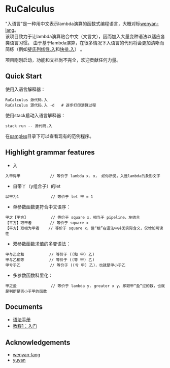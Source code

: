 # RuCalculus

"入语言"是一种用中文表示lambda演算的函数式编程语言，大概对标[wenyan-lang](https://github.com/wenyan-lang/wenyan)。  
该项目致力于让lambda演算贴合中文（文言文），因而加入大量变种语法以适应各类语言习惯。 由于基于lambda演算，在很多情况下入语言的代码将会更加清晰而简练（例如[斐氏列线性.入](./samples/斐氏列线性.入)和[快排.入](./samples/快排.入)） 。


项目刚刚启动，功能和文档尚不完全，欢迎贡献任何力量。

## Quick Start

使用入语言解释器：
```
RuCalculus 源代码.入
RuCalculus 源代码.入 -d   # 逐步打印演算过程
```

使用stack启动入语言解释器：
```
stack run -- 源代码.入
```

在[samples](./samples/)目录下可以查看现有的范例程序。

## Highlight grammar features

- 入
```
入甲得甲             // 等价于 lambda x. x， 如你所见，入是lambda的象形文字
```
- 自带丫（y组合子）的let
```
以甲为1              // 等价于 let 甲 = 1
```
- 单参数函数更符合中文语序：
```
甲之【平方】          // 等价于 square x，相当于 pipeline，左结合
【平方】取甲者        // 等价于 square x
【平方】取根为甲者    // 等价于 square x，但“根”在语法中并无实际含义，仅增加可读性
```
- 双参数函数求值的多变语法：
```
甲与乙之和           // 等价于 ((和 甲) 乙)
甲与乙相等           // 等价于 ((等 甲) 乙)
甲亏于乙             // 等价于 ((亏 甲) 乙)，也就是甲小于乙
```
- 多参数函数科里化：
```
甲之盈               // 等价于 lambda y. greater x y，即取甲“盈”过的数，也就是判断是否小于甲的函数
```

## Documents

- [语法手册](./doc/Manual.md)
- [教程1：入门](./doc/Tutorial1.md)

## Acknowledgements

- [wenyan-lang](https://github.com/wenyan-lang/wenyan)
- [yuyan](https://github.com/yuyan-lang/yuyan/)
